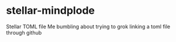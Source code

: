 # stellar-mindplode
Stellar TOML file
Me bumbling about trying to grok linking a toml file through github
